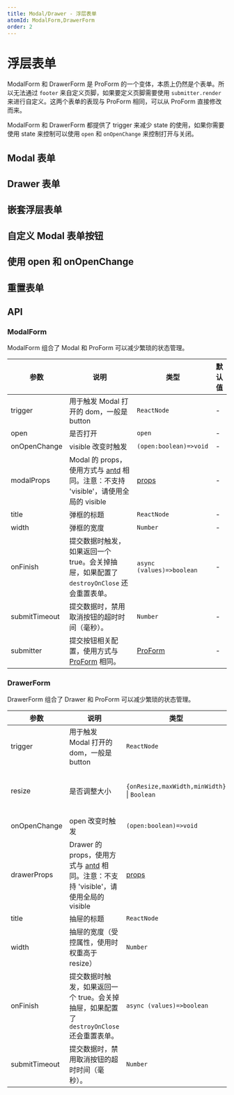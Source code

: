 ```yaml
---
title: Modal/Drawer - 浮层表单
atomId: ModalForm,DrawerForm
order: 2
---
```


# 浮层表单

ModalForm 和 DrawerForm 是 ProForm 的一个变体，本质上仍然是个表单。所以无法通过 `footer` 来自定义页脚，如果要定义页脚需要使用 `submitter.render` 来进行自定义。这两个表单的表现与 ProForm 相同，可以从 ProForm 直接修改而来。

ModalForm 和 DrawerForm 都提供了 trigger 来减少 state 的使用，如果你需要使用 state 来控制可以使用 `open` 和 `onOpenChange` 来控制打开与关闭。

## Modal 表单

<code src="./demos/modal-form.tsx"  background="var(--main-bg-color)" title="Modal 表单"></code>

## Drawer 表单

<code src="./demos/drawer-form.tsx"  background="var(--main-bg-color)" title="Drawer 表单"></code>

## 嵌套浮层表单

<code src="./demos/drawer-form-nested.tsx" debug  background="var(--main-bg-color)" title="Drawer Forms"></code>

## 自定义 Modal 表单按钮

<code src="./demos/modal-form-submitter.tsx"  background="var(--main-bg-color)" title="自定义 Modal 表单按钮"></code>

## 使用 open 和 onOpenChange

<code src="./demos/visible-on-visible-change.tsx"  background="var(--main-bg-color)" title="使用 open 和 onOpenChange"></code>

## 重置表单

<code src="./demos/modal-form-reset.tsx"  background="var(--main-bg-color)" title="重置表单"></code>

## API

### ModalForm

ModalForm 组合了 Modal 和 ProForm 可以减少繁琐的状态管理。

| 参数            | 说明                                                                                                     | 类型                                                          | 默认值 |
| ------------- | ------------------------------------------------------------------------------------------------------ | ----------------------------------------------------------- | --- |
| trigger       | 用于触发 Modal 打开的 dom，一般是 button                                                                          | `ReactNode`                                                 | -   |
| open          | 是否打开                                                                                                   | `open`                                                      | -   |
| onOpenChange  | visible 改变时触发                                                                                          | `(open:boolean)=>void`                                      | -   |
| modalProps    | Modal 的 props，使用方式与 [antd](https://ant.design/components/modal-cn/) 相同。注意：不支持 'visible'，请使用全局的 visible | [props](https://ant.design/components/modal-cn/#API)        | -   |
| title         | 弹框的标题                                                                                                  | `ReactNode`                                                 | -   |
| width         | 弹框的宽度                                                                                                  | `Number`                                                    | -   |
| onFinish      | 提交数据时触发，如果返回一个 true。会关掉抽屉，如果配置了 `destroyOnClose` 还会重置表单。                                               | `async (values)=>boolean`                                   | -   |
| submitTimeout | 提交数据时，禁用取消按钮的超时时间（毫秒）。                                                                                 | `Number`                                                    | -   |
| submitter     | 提交按钮相关配置，使用方式与 [ProForm](https://procomponents.ant.design/components/form) 相同。                         | [ProForm](https://procomponents.ant.design/components/form) | -   |

### DrawerForm

DrawerForm 组合了 Drawer 和 ProForm 可以减少繁琐的状态管理。

| 参数            | 说明                                                                                                       | 类型                                                    | 默认值                                                                        |
| ------------- | -------------------------------------------------------------------------------------------------------- | ----------------------------------------------------- | -------------------------------------------------------------------------- |
| trigger       | 用于触发 Modal 打开的 dom，一般是 button                                                                            | `ReactNode`                                           | -                                                                          |
| resize        | 是否调整大小                                                                                                   | `{onResize,maxWidth,minWidth}` \| `Boolean`           | { onResize: () => { }, maxWidth: window\.innerWidth \* 0.8, minWidth: 300} |
| onOpenChange  | open 改变时触发                                                                                               | `(open:boolean)=>void`                                | -                                                                          |
| drawerProps   | Drawer 的 props，使用方式与 [antd](https://ant.design/components/drawer-cn/) 相同。注意：不支持 'visible'，请使用全局的 visible | [props](https://ant.design/components/drawer-cn/#API) | -                                                                          |
| title         | 抽屉的标题                                                                                                    | `ReactNode`                                           | -                                                                          |
| width         | 抽屉的宽度（受控属性，使用时权重高于 resize）                                                                               | `Number`                                              | -                                                                          |
| onFinish      | 提交数据时触发，如果返回一个 true。会关掉抽屉，如果配置了 `destroyOnClose` 还会重置表单。                                                 | `async (values)=>boolean`                             | -                                                                          |
| submitTimeout | 提交数据时，禁用取消按钮的超时时间（毫秒）。                                                                                   | `Number`                                              | -                                                                          |
